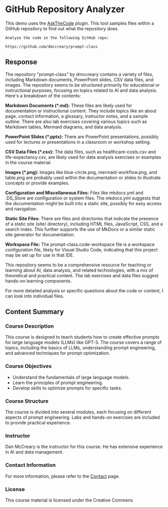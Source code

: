 # GitHub Repository Analyzer

This demo uses the [AskTheCode](https://gptstore.ai/plugins/askthecode-dsomok-online) plugin.  This tool samples files
within a GitHub repository to find out what the repository
does.

```
Analyze the code in the following GitHub repo:

https://github.com/dmccreary/prompt-class
```

## Response

The repository "prompt-class" by dmccreary contains a variety of files, including Markdown documents, PowerPoint slides, CSV data files, and images. The repository seems to be structured primarily for educational or instructional purposes, focusing on topics related to AI and data analysis. Here's a breakdown of the contents:

**Markdown Documents (*.md):** These files are likely used for documentation or instructional content. They include topics like an about page, contact information, a glossary, instructor notes, and a sample outline. There are also lab exercises covering various topics such as Markdown tables, Mermaid diagrams, and data analysis.

**PowerPoint Slides (*.pptx):** There are PowerPoint presentations, possibly used for lectures or presentations in a classroom or workshop setting.

**CSV Data Files (*.csv):** The data files, such as healthcare-costs.csv and life-expectancy.csv, are likely used for data analysis exercises or examples in the course material.

**Images (*.png):** Images like blue-circle.png, mermaid-workflow.png, and table.png are probably used within the documentation or slides to illustrate concepts or provide examples.

**Configuration and Miscellaneous Files:** Files like mkdocs.yml and .DS_Store are configuration or system files. The mkdocs.yml suggests that the documentation might be built into a static site, possibly for easy access and navigation.

**Static Site Files:** There are files and directories that indicate the presence of a static site (site/ directory), including HTML files, JavaScript, CSS, and a search index. This further supports the use of MkDocs or a similar static site generator for documentation.

**Workspace File:** The prompt-class.code-workspace file is a workspace configuration file, likely for Visual Studio Code, indicating that this project may be set up for use in that IDE.

This repository seems to be a comprehensive resource for teaching or learning about AI, data analysis, and related technologies, with a mix of theoretical and practical content. The lab exercises and data files suggest hands-on learning components.

For more detailed analysis or specific questions about the code or content, I can look into individual files.

## Content Summary

### Course Description
This course is designed to teach students how to create effective prompts for large language models (LLMs) like GPT-3. The course covers a range of topics, including the basics of LLMs, understanding prompt engineering, and advanced techniques for prompt optimization.

### Course Objectives
- Understand the fundamentals of large language models.
- Learn the principles of prompt engineering.
- Develop skills to optimize prompts for specific tasks.

### Course Structure
The course is divided into several modules, each focusing on different aspects of prompt engineering. Labs and hands-on exercises are included to provide practical experience.

### Instructor
Dan McCreary is the instructor for this course. He has extensive experience in AI and data management.

### Contact Information
For more information, please refer to the [Contact](./contact.md) page.

### License
This course material is licensed under the Creative Commens
